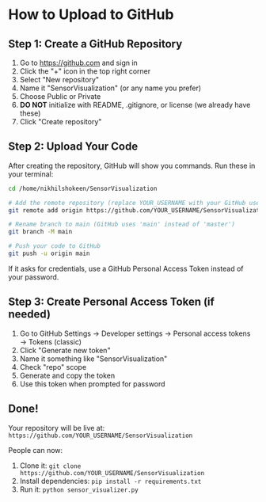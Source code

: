 # How to Upload to GitHub

## Step 1: Create a GitHub Repository

1. Go to https://github.com and sign in
2. Click the "+" icon in the top right corner
3. Select "New repository"
4. Name it "SensorVisualization" (or any name you prefer)
5. Choose Public or Private
6. **DO NOT** initialize with README, .gitignore, or license (we already have these)
7. Click "Create repository"

## Step 2: Upload Your Code

After creating the repository, GitHub will show you commands. Run these in your terminal:

```bash
cd /home/nikhilshokeen/SensorVisualization

# Add the remote repository (replace YOUR_USERNAME with your GitHub username)
git remote add origin https://github.com/YOUR_USERNAME/SensorVisualization.git

# Rename branch to main (GitHub uses 'main' instead of 'master')
git branch -M main

# Push your code to GitHub
git push -u origin main
```

If it asks for credentials, use a GitHub Personal Access Token instead of your password.

## Step 3: Create Personal Access Token (if needed)

1. Go to GitHub Settings → Developer settings → Personal access tokens → Tokens (classic)
2. Click "Generate new token"
3. Name it something like "SensorVisualization"
4. Check "repo" scope
5. Generate and copy the token
6. Use this token when prompted for password

## Done!

Your repository will be live at: `https://github.com/YOUR_USERNAME/SensorVisualization`

People can now:
1. Clone it: `git clone https://github.com/YOUR_USERNAME/SensorVisualization`
2. Install dependencies: `pip install -r requirements.txt`
3. Run it: `python sensor_visualizer.py`

